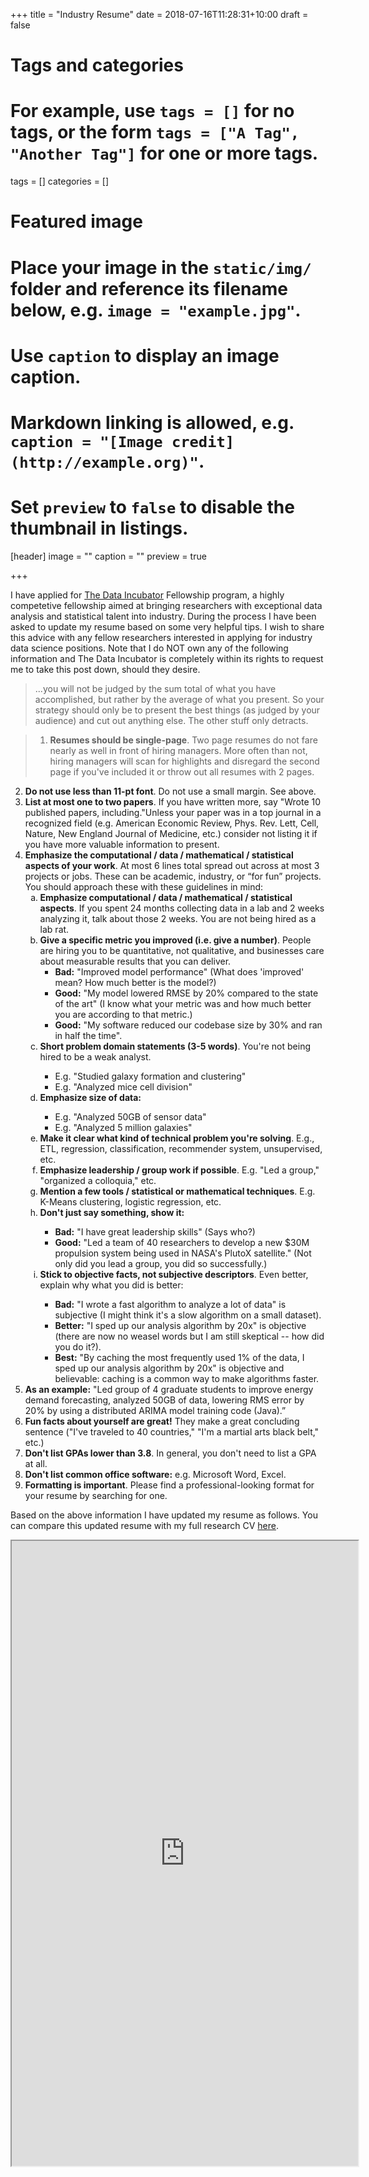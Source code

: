 +++
title = "Industry Resume"
date = 2018-07-16T11:28:31+10:00
draft = false

# Tags and categories
# For example, use `tags = []` for no tags, or the form `tags = ["A Tag", "Another Tag"]` for one or more tags.
tags = []
categories = []

# Featured image
# Place your image in the `static/img/` folder and reference its filename below, e.g. `image = "example.jpg"`.
# Use `caption` to display an image caption.
#   Markdown linking is allowed, e.g. `caption = "[Image credit](http://example.org)"`.
# Set `preview` to `false` to disable the thumbnail in listings.
[header]
image = ""
caption = ""
preview = true

+++

I have applied for [The Data Incubator](https://www.thedataincubator.com/application_status.html) Fellowship program, a highly competetive fellowship aimed at bringing researchers with exceptional data analysis and statistical talent into industry. During the process I have been asked to update my resume based on some very helpful tips. I wish to share this advice with any fellow researchers interested in applying for industry data science positions. Note that I do NOT own any of the following information and The Data Incubator is completely within its rights to request me to take this post down, should they desire. 

>...you will not be judged by the sum total of what you have accomplished, but rather by the average of what you present. So your strategy should only be to present the best things (as judged by your audience) and cut out anything else. The other stuff only detracts.

>1. **Resumes should be single-page**. Two page resumes do not fare nearly as well in front of hiring managers. More often than not, hiring managers will scan for highlights and disregard the second page if you've included it or throw out all resumes with 2 pages.
2. **Do not use less than 11-pt font**. Do not use a small margin. See above.
3. **List at most one to two papers**. If you have written more, say "Wrote 10 published papers, including."Unless your paper was in a top journal in a recognized field (e.g. American Economic Review, Phys. Rev. Lett, Cell, Nature, New England Journal of Medicine, etc.) consider not listing it if you have more valuable information to present.
4. **Emphasize the computational / data / mathematical / statistical aspects of your work**. At most 6 lines total spread out across at most 3 projects or jobs. These can be academic, industry, or “for fun” projects. You should approach these with these guidelines in mind:
	<ol type="a">
 	<li> <b>Emphasize computational / data / mathematical / statistical aspects</b>. If you spent 24 months collecting data in a lab and 2 weeks analyzing it, talk about those 2 weeks. You are not being hired as a lab rat.</li>
	<li> <b>Give a specific metric you improved (i.e. give a number)</b>. People are hiring you to be quantitative, not qualitative, and businesses care about measurable results that you can deliver.<ul>	<li> <b>Bad:</b> "Improved model performance" (What does 'improved' mean? How much better is the model?) </li>
		<li> <b>Good:</b> "My model lowered RMSE by 20% compared to the state of the art" (I know what your metric was and how much better you are according to that metric.)</li>
		<li> <b>Good:</b> "My software reduced our codebase size by 30% and ran in half the time".</li>
		</ul>
	</li>
	<li> <b>Short problem domain statements (3-5 words)</b>. You're not being hired to be a weak analyst.</li>
		<ul><li> E.g. "Studied galaxy formation and clustering"</li>
		<li> E.g. "Analyzed mice cell division"</li></ul>
	<li><b>Emphasize size of data:</b></li>
	<ul><li>E.g. "Analyzed 50GB of sensor data"</li>
		<li>E.g. "Analyzed 5 million galaxies"</li></ul>
	<li><b>Make it clear what kind of technical problem you're solving</b>. E.g., ETL, regression, classification, recommender system, unsupervised, etc.</li>
	<li><b>Emphasize leadership / group work if possible</b>. E.g. "Led a group," "organized a colloquia," etc.</li>
	<li><b>Mention a few tools / statistical or mathematical techniques</b>. E.g. K-Means clustering, logistic regression, etc.</li>
	<li><b>Don't just say something, show it:</b></li>
	<ul><li><b>Bad:</b> "I have great leadership skills" (Says who?)</li>
		<li><b>Good:</b> "Led a team of 40 researchers to develop a new $30M propulsion system being used in NASA's PlutoX satellite." (Not only did you lead a group, you did so successfully.)</li></ul>
	<li><b>Stick to objective facts, not subjective descriptors</b>. Even better, explain why what you did is better:</li>
	<ul><li><b>Bad:</b> "I wrote a fast algorithm to analyze a lot of data" is subjective (I might think it's a slow algorithm on a small dataset).</li>
		<li><b>Better:</b> "I sped up our analysis algorithm by 20x" is objective (there are now no weasel words but I am still skeptical -- how did you do it?).</li>
		<li><b>Best:</b> "By caching the most frequently used 1% of the data, I sped up our analysis algorithm by 20x" is objective and believable: caching is a common way to make algorithms faster.</li></ul>
	</ol>
5. **As an example:** "Led group of 4 graduate students to improve energy demand forecasting, analyzed 50GB of data, lowering RMS error by 20% by using a distributed ARIMA model training code (Java).”
6. **Fun facts about yourself are great!** They make a great concluding sentence ("I've traveled to 40 countries," "I'm a martial arts black belt," etc.)
7. **Don't list GPAs lower than 3.8**. In general, you don't need to list a GPA at all.
8. **Don't list common office software:** e.g. Microsoft Word, Excel.
9. **Formatting is important**. Please find a professional-looking format for your resume by searching for one.

Based on the above information I have updated my resume as follows. You can compare this updated resume with my full research CV [here](https://steefancontractor.github.io/pdf/SteefanContractor_CV.pdf).

<iframe src="http://localhost:1313/pdf/CV_SContractor_Jul2018_updated_industry.pdf" width="110%" height="1000"></iframe>